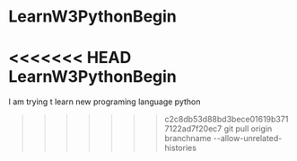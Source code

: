 # LearnW3PythonBegin
<<<<<<< HEAD
LearnW3PythonBegin
=======
I am trying t learn new programing language python 
>>>>>>> c2c8db53d88bd3bece01619b3717122ad7f20ec7
git pull origin branchname --allow-unrelated-histories